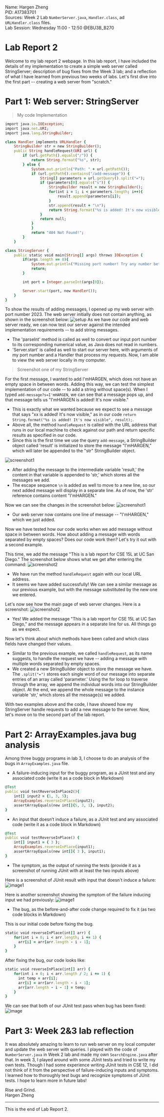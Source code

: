 Name: Hargen Zheng\
PID: A17383701\
Sources: Week 2 Lab `NumberServer.java`, `Handler.class`, ad `URLHandler.class` files.\
Lab Session: Wednesday 11:00 - 12:50 @EBU3B_B270

# Lab Report 2 
Welcome to my lab report 2 webpage. In this lab report, I have included the details of my implementation to create a simple web server called StringServer; description of bug fixes from the Week 3 lab; and a reflection of what I have learned from previous two weeks of labs. Let's first dive into the first part -- creating a web server from "scratch."

# Part 1: Web server: StringServer

> My code Implementation

```ruby
import java.io.IOException;
import java.net.URI;
import java.lang.StringBuilder;

class Handler implements URLHandler {
    StringBuilder str = new StringBuilder();
    public String handleRequest(URI url) {
        if (url.getPath().equals("/")) {
            return String.format("%s", str);
        } else {
            System.out.println("Path: " + url.getPath());
            if (url.getPath().contains("/add-message")) {
                String[] parameters = url.getQuery().split("=");
                if (parameters[0].equals("s")) {
                    StringBuilder result = new StringBuilder();
                    for(int i = 1; i < parameters.length; i++){
                        result.append(parameters[i]);
                    }
                    str.append(result + "\n");
                    return String.format("%s is added! It's now visible", result); 
                }
                return null; 
            }
            }
            return "404 Not Found!";
        }
    }

class StringServer {
    public static void main(String[] args) throws IOException {
        if(args.length == 0){
            System.out.println("Missing port number! Try any number between 1024 to 49151");
            return;
        }

        int port = Integer.parseInt(args[0]);

        Server.start(port, new Handler());
    }
}
```

To show the results of adding messages, I opened up my web server with port number 2023. The web server initially does not contain anything, as shown in the screenshot below:
![setup](initial-setup.png) 
As we have our code and web server ready, we can now test our server against the intended implementation requirements -- to add string messages.
+ The 'parseInt' method is called as well to convert our input port number to its corresponding numerical value, as Java does not read in numbers.
+ 'Server.start' is called as well to start our server here, with arguments of my port number and a Handler that process my requests. Now, I am able to view the web server locally in my computer.

> Screenshot one of my StringServer

For the first message, I wanted to add I'mHARGEN, which does not have an empty space in between words. Adding this way, we can test the simplest implementation of our code -- to add a string without space(s). When I typed `add-message?s=I'mHARGEN`, we can see that a message pops up, and that message tells us "I'mHARGEN is added! It's now visible." 
+ This is exactly what we wanted because we expect to see a message that says "xx is added! It's now visible," as in our code `return String.format("%s is added! It's now visible", result);`.
+ Above all, the method `handleRequest` is called with the URL address that runs in our local machine to check against our path and return specific results as specified in our code. 
+ Since this is the first time we use the query `add-message`, a StringBuilder object called 'result' is initialized to store the message "I'mHARGEN," which will later be appended to the "str" StringBuilder object.

![screenshot1](screenshot1-add.png)
+  After adding the message to the intermediate variable 'result,' the content in that variable is appended to 'str,' which stores all the messages we add. 
+ The escape sequence `\n` is added as well to move to a new line, so our next added message will display in a separate line. As of now, the 'str' reference contains content "I'mHARGEN."

Now we can see the changes in the screenshot below:
![screenshot1](screenshot1-result.png)
+ Our web server now contains one line of message -- "I'mHARGEN," which we just added.

Now we have tested how our code works when we add message without space in between words. How about adding a message with words separated by empty spaces? Does our code work then? Let's try it out with a second example. 

This time, we add the message "This is a lab report for CSE 15L at UC San Diego." The screenshot below shows what we get after entering the command:
![screenshot2](screenshot2-add.png)
+ We have run the method `handleRequest` again with our local URL address.
+ It seems we have added successfully! We can see a similar message as our previous example, but with the message substituted by the new one we entered.

Let's now see how the main page of web server changes. Here is a screenshot:
![screenshot2](screenshot2-result.png)
+ Yes! We added the message "This is a lab report for CSE 15L at UC San Diego," and the message appears in a separate line for us. All things go as we expect.

Now let's think about which methods have been called and which class fields have changed their values.
+ Similar to the previous example, we called `handleRequest`, as its name suggests, to handle the request we have -- adding a message with multiple words separated by empty spaces. 
+ We created a new StringBuilder object to store the message we have. The `.split("=")` stores each single word of our message into separate entries of an array called 'parameter.' Using the for loop to traverse through the array, we append the individual words into our StringBuilder object. At the end, we append the whole message to the instance variable 'str,' which stores all the message(s) we added.

With two examples above and the code, I have showed how my StringServer handle requests to add a new message to the server. Now, let's move on to the second part of the lab report.

# Part 2: ArrayExamples.java bug analysis
Among three buggy programs in lab 3, I choose to do an analysis of the bugs in `ArrayExamples.java` file.

+ A failure-inducing input for the buggy program, as a JUnit test and any associated code (write it as a code block in Markdown)

```ruby
@Test 
public void testReverseInPlace2(){
    int[] input2 = {1, 3, 5};
    ArrayExamples.reverseInPlace(input2);
    assertArrayEquals(new int[]{5, 3, 1}, input2);
}
```

+ An input that doesn’t induce a failure, as a JUnit test and any associated code (write it as a code block in Markdown)

```ruby
@Test 
public void testReverseInPlace() {
    int[] input1 = { 3 };
    ArrayExamples.reverseInPlace(input1);
    assertArrayEquals(new int[]{ 3 }, input1);
}
```

+ The symptom, as the output of running the tests (provide it as a screenshot of running JUnit with at least the two inputs above)

Here is a screenshot of JUnit result with input that doesn't induce a failure:
![image1](no-bug.png)

Here is another screenshot showing the symptom of the failure inducing input we had previously:
![image1](buggy.png)

+ The bug, as the before-and-after code change required to fix it (as two code blocks in Markdown)

This is our initial code before fixing the bug.
```ruby
static void reverseInPlace(int[] arr) {
    for(int i = 0; i < arr.length; i += 1) {
      arr[i] = arr[arr.length - i - 1];
    }
}
```

After fixing the bug, our code looks like:
```ruby
static void reverseInPlace(int[] arr) {
    for(int i = 0; i < arr.length / 2; i += 1) {
      int temp = arr[i];
      arr[i] = arr[arr.length - i - 1];
      arr[arr.length - i - 1] = temp;
    }
}
```

We can see that both of our JUnit test pass when bug has been fixed:
![image](result.png)

# Part 3: Week 2&3 lab reflection
It was absolutely amazing to learn to run web server on my local computer and update the web server with queries. I played with the code of `NumberServer.java` in Week 2 lab and made my own `SearchEngine.java` after that. In week 3, I played around with some JUnit tests and tried to write my own tests. Though I had some experience writing JUnit tests in CSE 12, I did not think of it from the perspective of failure-inducing inputs and symptoms. I learned how to thoroughly test bugs and recognize symptoms of JUnit tests. I hope to learn more in future labs!

Rise and Grind.\
Hargen Zheng

---
This is the end of Lab Report 2.

